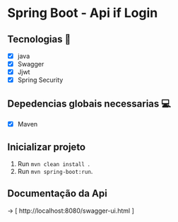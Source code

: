 <h1 allign="center">
    Spring Boot - Api if Login
</h1>

## Tecnologias 🚀 

- [x] java
- [x] Swagger
- [x] Jjwt
- [x] Spring Security

## Depedencias globais necessarias 💻

- [x] Maven

## Inicializar projeto

1. Run `mvn clean install `.<br />
2. Run `mvn spring-boot:run`.<br />

## Documentação da Api 
  -> [ http://localhost:8080/swagger-ui.html ]
